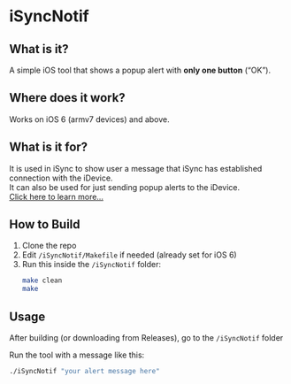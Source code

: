 # iSyncNotif

## What is it?
A simple iOS tool that shows a popup alert with **only one button** (“OK”).

## Where does it work? 
Works on iOS 6 (armv7 devices) and above.

## What is it for?
It is used in iSync to show user a message that iSync has established connection with the iDevice.  
It can also be used for just sending popup alerts to the iDevice.  
[Click here to learn more...](#usage)


## How to Build

1. Clone the repo  
2. Edit `/iSyncNotif/Makefile` if needed (already set for iOS 6)  
3. Run this inside the `/iSyncNotif` folder:  
   ```bash
   make clean
   make

## Usage

After building (or downloading from Releases), go to the `/iSyncNotif` folder

Run the tool with a message like this:

```bash
./iSyncNotif "your alert message here"
